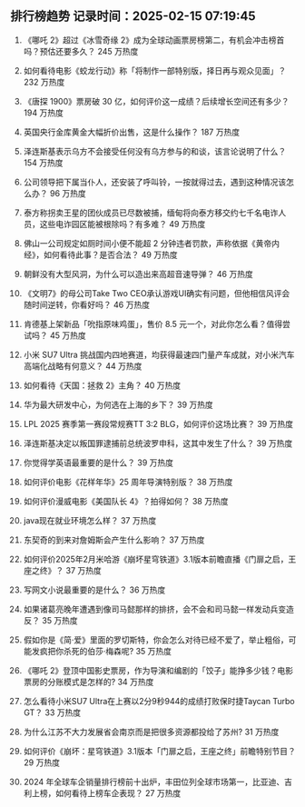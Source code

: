 
## 排行榜趋势 记录时间：2025-02-15 07:19:45
  
  1. 《哪吒 2》超过《冰雪奇缘 2》成为全球动画票房榜第二，有机会冲击榜首吗？预估还要多久？ 245 万热度
    
  2. 如何看待电影《蛟龙行动》称「将制作一部特别版，择日再与观众见面」？ 232 万热度
    
  3. 《唐探 1900》票房破 30 亿，如何评价这一成绩？后续增长空间还有多少？ 194 万热度
    
  4. 英国央行金库黄金大幅折价出售，这是什么操作？ 187 万热度
    
  5. 泽连斯基表示乌方不会接受任何没有乌方参与的和谈，该言论说明了什么？ 154 万热度
    
  6. 公司领导把下属当仆人，还安装了呼叫铃，一按就得过去，遇到这种情况该怎么办？ 96 万热度
    
  7. 泰方称拐卖王星的团伙成员已尽数被捕，缅甸将向泰方移交约七千名电诈人员，这些电诈园区能被根除吗？有多难？ 49 万热度
    
  8. 佛山一公司规定如厕时间小便不能超 2 分钟违者罚款，声称依据《黄帝内经》，如何看待此事？是否合法？ 49 万热度
    
  9. 朝鲜没有大型风洞，为什么可以造出来高超音速导弹？ 46 万热度
    
  10. 《文明7》的母公司Take Two CEO承认游戏UI确实有问题，但他相信风评会随时间逆转，你看好吗？ 46 万热度
    
  11. 肯德基上架新品「吮指原味鸡蛋」，售价 8.5 元一个，对此你怎么看？值得尝试吗？ 45 万热度
    
  12. 小米 SU7 Ultra 挑战国内四地赛道，均获得最速四门量产车成就，对小米汽车高端化战略有何意义？ 44 万热度
    
  13. 如何看待《天国：拯救 2》主角？ 40 万热度
    
  14. 华为最大研发中心，为何选在上海的乡下？ 39 万热度
    
  15. LPL 2025 赛季第一赛段常规赛TT 3:2 BLG，如何评价这场比赛？ 39 万热度
    
  16. 泽连斯基决定以叛国罪逮捕前总统波罗申科，这其中发生了什么？ 39 万热度
    
  17. 你觉得学英语最重要的是什么？ 39 万热度
    
  18. 如何评价电影《花样年华》25 周年导演特别版？ 38 万热度
    
  19. 如何评价漫威电影《美国队长 4》？拍得如何？ 38 万热度
    
  20. java现在就业环境怎么样？ 37 万热度
    
  21. 东契奇的到来对詹姆斯会产生什么影响？ 37 万热度
    
  22. 如何评价2025年2月米哈游《崩坏星穹铁道》3.1版本前瞻直播《门扉之启，王座之终》？ 37 万热度
    
  23. 写网文小说最重要的是什么？ 36 万热度
    
  24. 如果诸葛亮晚年遭遇到像司马懿那样的排挤，会不会和司马懿一样发动兵变造反？ 35 万热度
    
  25. 假如你是《简·爱》里面的罗切斯特，你会怎么对待已经不爱了，举止粗俗，可能发疯把你杀死的伯莎·梅森呢? 35 万热度
    
  26. 《哪吒 2》登顶中国影史票房，作为导演和编剧的「饺子」能挣多少钱？电影票房的分账模式是怎样的? 34 万热度
    
  27. 怎么看待小米SU7 Ultra在上赛以2分9秒944的成绩打败保时捷Taycan Turbo GT？ 33 万热度
    
  28. 为什么江苏不大力发展省会南京而是把很多资源都投给了苏州? 31 万热度
    
  29. 如何评价《崩坏：星穹铁道》3.1版本「门扉之启，王座之终」前瞻特别节目？ 29 万热度
    
  30. 2024 年全球车企销量排行榜前十出炉，丰田位列全球市场第一，比亚迪、吉利上榜，如何看待上榜车企表现？ 27 万热度
    